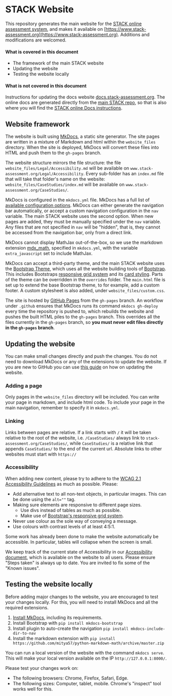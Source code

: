 # STACK Website

This repository generates the main website for the [STACK online assessment system](https://github.com/maths/moodle-qtype_stack), and makes it available on [https://www.stack-assessment.org](https://www.stack-assessment.org). Additions and modifications are welcomed.

#### What is covered in this document

* The framework of the main STACK website
* Updating the website
* Testing the website locally

#### What is not covered in this document

Instructions for updating the docs website [docs.stack-assessment.org](https://docs.stack-assessment.org). The online docs are generated directly from the [main STACK repo](https://github.com/maths/moodle-qtype_stack), so that is also where you will find the [STACK online Docs instructions](https://github.com/maths/moodle-qtype_stack/blob/master/doc/en/Developer/Website.md).

## Website framework

The website is built using [MkDocs](https://www.mkdocs.org/), a static site generator. The site pages are written in a mixture of Markdown and html within the `website_files` directory. When the site is deployed, MkDocs will convert these files into HTML and push them to the `gh-pages` branch. 

The website structure mirrors the file structure: the file `website_files/Legal/Accessibility.md` will be available on `www.stack-assessment.org/Legal/Accessibility`. Every sub-folder has an `index.md` file that will take that folder's name on the website: `website_files/CaseStudies/index.md` will be available on `www.stack-assessment.org/CaseStudies/`.

MkDocs is configured in the `mkdocs.yml` file. MkDocs has a full list of [available configuration options](https://www.mkdocs.org/user-guide/configuration/). MkDocs can either generate the navigation bar automatically, or accept a custom navigation configuration in the `nav` variable. The main STACK website uses the second option. When new pages are added, they must be manually specified under the `nav` variable. Any files that are not specified in `nav` will be "hidden", that is, they cannot be accessed from the navigation bar, only from a direct link. 

MkDocs cannot display MathJax out-of-the-box, so we use the markdown extension [mdx_math](https://github.com/mitya57/python-markdown-math), specified in `mkdocs.yml`, with the variable `extra_javascript` set to include MathJax.

MkDocs can accept a third-party theme, and the main STACK website uses the [Bootstrap Theme](https://github.com/mkdocs/mkdocs-bootstrap), which uses all the website building tools of [Bootstrap](https://getbootstrap.com/docs/4.0/getting-started/introduction/). This includes Bootstraps [responsive grid system](https://getbootstrap.com/docs/4.0/layout/grid/) and its [card styling](https://getbootstrap.com/docs/4.0/components/card/). Parts of the theme can be overridden in the `overrides` folder. The `main.html` file is set up to extend the base Bootstrap theme, to for example, add a custom footer. A custom stylesheet is also added, under `website_files/custom.css`.

The site is hosted by [GitHub Pages](https://pages.github.com/) from the `gh-pages` branch. An workflow under `.github` ensures that MkDocs runs its command `mkdocs gh-deploy` every time the repository is pushed to, which rebuilds the website and pushes the built HTML piles to the `gh-pages` branch. This overrides all the files currently in the `gh-pages` branch, so **you must never edit files directly in the `gh-pages` branch**.

## Updating the website

You can make small changes directly and push the changes. You do not need to download MkDocs or any of the extensions to update the website. If you are new to GitHub you can use [this guide](/website_files/WebsiteDocs/WebsiteUpdates.md) on how on updating the website.

### Adding a page

Only pages in the `website_files` directory will be included. You can write your page in markdown, and include html code. To include your page in the main navigation, remember to specify it in `mkdocs.yml`.

### Linking

Links between pages are relative. If a link starts with `/` it will be taken relative to the root of the website, i.e. `/CaseStudies/` always link to `stack-assessment.org/CaseStudies/`, while `CaseStudies/` is a relative link that appends `CaseStudies/` to the end of the current url. Absolute links to other websites must start with `https://`

### Accessibility

When adding new content, please try to adhere to the [WCAG 2.1 Accessibility Guidelines](https://www.w3.org/TR/WCAG21/) as much as possible. Please:

* Add alternative text to all non-text objects, in particular images. This can be done using the `alt=""` tag.
* Making sure elements are responsive to different page sizes.
  * Use divs instead of tables as much as possible.
  * Make use of [Bootstrap's responsive grid system](https://getbootstrap.com/docs/4.0/layout/grid/).
* Never use colour as the sole way of conveying a message.
* Use colours with contrast levels of at least 4:5:1.

Some work has already been done to make the website automatically be accessible. In particular, tables will collapse when the screen is small.

We keep track of the current state of Accessibility in our [Accessibility document](/website_files/Legal/Accessibility.md), which is available on the website to all users. Please ensure "Steps taken" is always up to date. You are invited to fix some of the "Known issues".

## Testing the website locally

Before adding major changes to the website, you are encouraged to test your changes locally. For this, you will need to install MkDocs and all the required extensions.

1. [Install MkDocs](https://www.mkdocs.org/), including its requirements.
2. Install Bootstrap with `pip install mkdocs-bootstrap`
3. Install plugin to auto-create the navigation `pip install mkdocs-include-dir-to-nav`
4. Install the markdown extension with `pip install https://github.com/mitya57/python-markdown-math/archive/master.zip`

You can run a local version of the website with the command `mkdocs serve`. This will make your local version available on the IP `http://127.0.0.1:8000/`.

Please test your changes work on:

- The following browsers: Chrome, Firefox, Safari, Edge.
- The following sizes: Computer, tablet, mobile. Chrome's "inspect" tool works well for this.

